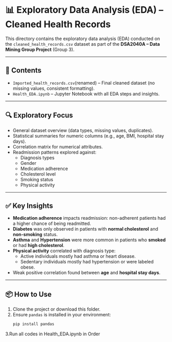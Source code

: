 # 📊 Exploratory Data Analysis (EDA) – Cleaned Health Records

This directory contains the exploratory data analysis (EDA) conducted on the `cleaned_health_records.csv` dataset as part of the **DSA2040A – Data Mining Group Project** (Group 3).

---

## 🧾 Contents

- `Imported_health_records.csv`(renamed) – Final cleaned dataset (no missing values, consistent formatting).
- `Health_EDA.ipynb` – Jupyter Notebook with all EDA steps and insights.

---

## 🔍 Exploratory Focus

- General dataset overview (data types, missing values, duplicates).
- Statistical summaries for numeric columns (e.g., age, BMI, hospital stay days).
- Correlation matrix for numerical attributes.
- Readmission patterns explored against:
  - Diagnosis types
  - Gender
  - Medication adherence
  - Cholesterol level
  - Smoking status
  - Physical activity

---

## ✅ Key Insights

- **Medication adherence** impacts readmission: non-adherent patients had a higher chance of being readmitted.
- **Diabetes** was only observed in patients with **normal cholesterol** and **non-smoking** status.
- **Asthma** and **Hypertension** were more common in patients who **smoked** or had **high cholesterol**.
- **Physical activity** correlated with diagnosis type:
  - Active individuals mostly had asthma or heart disease.
  - Sedentary individuals mostly had hypertension or were labeled obese.
- Weak positive correlation found between **age** and **hospital stay days**.

---

## 📦 How to Use

1. Clone the project or download this folder.
2. Ensure `pandas` is installed in your environment:
   ```bash
   pip install pandas
3.Run all codes in Health_EDA.ipynb in Order

